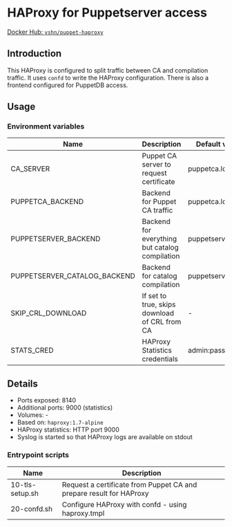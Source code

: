 # HAProxy for Puppetserver access

[Docker Hub: `vshn/puppet-haproxy`](https://hub.docker.com/r/vshn/puppet-haproxy/)

## Introduction

This HAProxy is configured to split traffic between CA and compilation traffic.
It uses `confd` to write the HAProxy configuration. There is also a frontend configured
for PuppetDB access.

## Usage

### Environment variables

| Name                 | Description                                     | Default value      |
| ----                 | -----------------------------------------       | -------------      |
| CA_SERVER            | Puppet CA server to request certificate         | puppetca.local     |
| PUPPETCA_BACKEND     | Backend for Puppet CA traffic                   | puppetca.local     |
| PUPPETSERVER_BACKEND | Backend for everything but catalog compilation  | puppetserver.local |
| PUPPETSERVER_CATALOG_BACKEND | Backend for catalog compilation         | puppetserver.local |
| SKIP_CRL_DOWNLOAD    | If set to true, skips download of CRL from CA   | -                  |
| STATS_CRED           | HAProxy Statistics credentials                  | admin:password     |

## Details

* Ports exposed: 8140
* Additional ports: 9000 (statistics)
* Volumes: -
* Based on: `haproxy:1.7-alpine`
* HAProxy statistics: HTTP port 9000
* Syslog is started so that HAProxy logs are available on stdout

### Entrypoint scripts

| Name            | Description                                                         |
| ----            | -----------                                                         |
| 10-tls-setup.sh | Request a certificate from Puppet CA and prepare result for HAProxy |
| 20-confd.sh     | Configure HAProxy with confd - using haproxy.tmpl                   |
